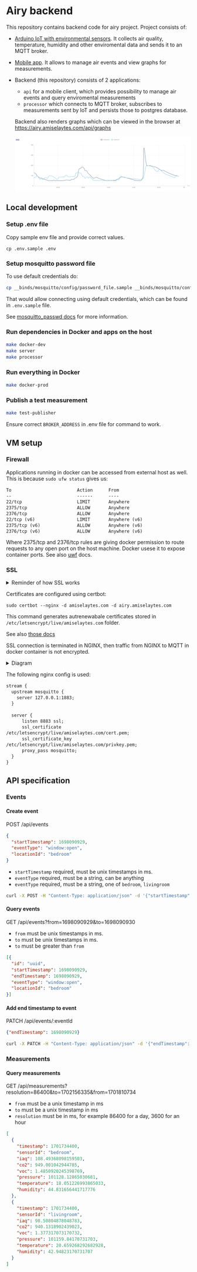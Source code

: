 # Airy backend

This repository contains backend code for airy project. Project consists of:
- [Arduino IoT with environmental sensors](https://github.com/oddnoodles/airy-iot). It collects air quality, temperature, humidity and other enviromental data and sends it to an MQTT broker. 
- [Mobile app](https://github.com/oddnoodles/airy-app). It allows to manage air events and view graphs for measurements.
- Backend (this repository) consists of 2 applications:
  - `api` for a mobile client, which provides possibility to manage air events and query enviromental measurements
  - `processor` which connects to MQTT broker, subscribes to measurements sent by IoT and persists those to postgres database.

  Backend also renders graphs which can be viewed in the browser at https://airy.amiselaytes.com/api/graphs

  ![graph](./assets/airquality-graph.png "Airquality graph")


## Local development

### Setup .env file

Copy sample env file and provide correct values.
```
cp .env.sample .env 
```

### Setup mosquitto password file

To use default credentials do:
```bash
cp __binds/mosquitto/config/password_file.sample __binds/mosquitto/config/password_file
```
That would allow connecting using default credentials, which can be found in `.env.sample` file.

See [mosquitto_passwd docs](https://www.mankier.com/1/mosquitto_passwd) for more information.

### Run dependencies in Docker and apps on the host

```bash
make docker-dev
make server
make processor
```

### Run everything in Docker

```bash
make docker-prod
```

### Publish a test measurement
```bash
make test-publisher
```

Ensure correct `BROKER_ADDRESS` in .env file for command to work.

## VM setup

### Firewall

Applications running in docker can be accessed from external host as well.
This is because `sudo ufw status` gives us:

```
To                         Action      From
--                         ------      ----
22/tcp                     LIMIT       Anywhere
2375/tcp                   ALLOW       Anywhere
2376/tcp                   ALLOW       Anywhere
22/tcp (v6)                LIMIT       Anywhere (v6)
2375/tcp (v6)              ALLOW       Anywhere (v6)
2376/tcp (v6)              ALLOW       Anywhere (v6)
```

Where 2375/tcp and 2376/tcp rules are giving docker permission to route requests to any open port on the host machine. Docker usese it to expose container ports. See also [uwf](https://wiki.ubuntu.com/UncomplicatedFirewall) docs.

### SSL

<details>
<summary>Reminder of how SSL works</summary>

- Browser connects to a web server (website) secured with SSL (https). Browser requests that the server identify itself.
- Server sends a copy of its SSL Certificate, including the server’s public key.
- Browser checks the certificate root against a list of trusted CAs and that the certificate is unexpired, unrevoked, and that its common name is valid for the website that it is connecting to. If the browser trusts the certificate, it creates, encrypts, and sends back a symmetric session key using the server’s public key.
- Server decrypts the symmetric session key using its private key and sends back an acknowledgement encrypted with the session key to start the encrypted session.
- Server and Browser now encrypt all transmitted data with the session key.
</details>

Certificates are configured using certbot:

```
sudo certbot --nginx -d amiselaytes.com -d airy.amiselaytes.com
```
This command generates autrenewabale certificates stored in `/etc/letsencrypt/live/amiselaytes.com` folder.

See also [those docs](https://www.digitalocean.com/community/tutorials/how-to-secure-nginx-with-let-s-encrypt-on-ubuntu-20-04)

SSL connection is terminated in NGINX, then traffic from NGINX to MQTT in docker container is not encrypted.

<details>
<summary>Diagram</summary>

![nginx ssl](./assets/nginx-mqtt-ssl.png "Nginx SSL")

</details>

The following nginx config is used:

```
stream {
  upstream mosquitto {
    server 127.0.0.1:1883;
  }

  server {
      listen 8883 ssl;
      ssl_certificate     /etc/letsencrypt/live/amiselaytes.com/cert.pem;
      ssl_certificate_key  /etc/letsencrypt/live/amiselaytes.com/privkey.pem;
      proxy_pass mosquitto;
  }
}
```

## API specification

### Events

#### Create event
POST /api/events

```json
{
  "startTimestamp": 1698090929,
  "eventType": "window:open",
  "locationId": "bedroom"
}
```

- `startTimestamp` required, must be unix timestamps in ms.
- `eventType` required, must be a string, can be anything
- `eventType` required, must be a string, one of `bedroom`, `livingroom`

```bash
curl -X POST -H "Content-Type: application/json" -d '{"startTimestamp": 1698090929, "eventType": "window:open", "locationId": "bedroom"}' http://localhost:8081/api/events
```

#### Query events

GET /api/events?from=1698090929&to=1698090930

- `from` must be unix timestamps in ms.
- `to` must be unix timestamps in ms.
- `to` must be greater than `from`

```json
[{
  "id": "uuid",
  "startTimestamp": 1698090929,
  "endTimestamp": 1698090929,
  "eventType": "window:open",
  "locationId": "bedroom"
}]
```

#### Add end timestamp to event

PATCH  /api/events/:eventId

```json
{"endTimestamp": 1698090929}
```

```bash
curl -X PATCH -H "Content-Type: application/json" -d '{"endTimestamp": 1698090929}' http://localhost:8081/api/events
```

### Measurements

#### Query measurements

GET /api/measurements?resolution=86400&to=1702156335&from=1701810734

- `from` must be a unix timestamp in ms
- `to` must be a unix timestamp in ms
- `resolution` must be in ms, for example 86400 for a day, 3600 for an hour

```json
[
  {
    "timestamp": 1701734400,
    "sensorId": "bedroom",
    "iaq": 108.49368098159503,
    "co2": 949.001042944785,
    "voc": 1.4850920245398769,
    "pressure": 101128.12865030681,
    "temperature": 18.051226993865033,
    "humidity": 44.831656441717776
  },
  {
    "timestamp": 1701734400,
    "sensorId": "livingroom",
    "iaq": 98.50804878048783,
    "co2": 940.1318902439023,
    "voc": 1.377317073170732,
    "pressure": 101159.84170731703,
    "temperature": 20.659268292682928,
    "humidity": 42.94823170731707
  }
]

```
